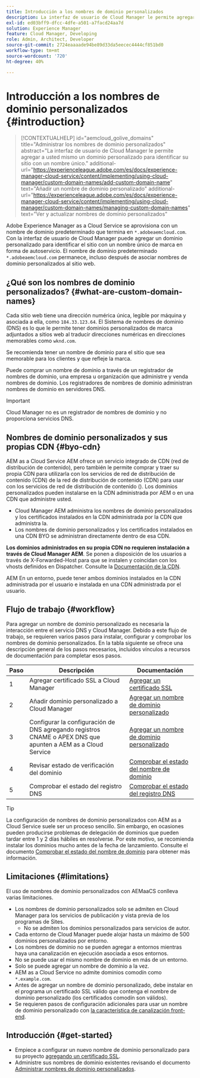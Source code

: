 ```yaml
---
title: Introducción a los nombres de dominio personalizados
description: La interfaz de usuario de Cloud Manager le permite agregar a usted mismo un dominio personalizado para identificar su sitio con un nombre único.
exl-id: ed03bff9-dfcc-4dfe-a501-a7facd24aa7d
solution: Experience Manager
feature: Cloud Manager, Developing
role: Admin, Architect, Developer
source-git-commit: 2724eaaaade94be89d33da5eecec4444cf851bd0
workflow-type: tm+mt
source-wordcount: '720'
ht-degree: 40%

---
```



# Introducción a los nombres de dominio personalizados {#introduction}

>[!CONTEXTUALHELP]
>id="aemcloud_golive_domains"
>title="Administrar los nombres de dominio personalizados"
>abstract="La interfaz de usuario de Cloud Manager le permite agregar a usted mismo un dominio personalizado para identificar su sitio con un nombre único."
>additional-url="https://experienceleague.adobe.com/es/docs/experience-manager-cloud-service/content/implementing/using-cloud-manager/custom-domain-names/add-custom-domain-name" text="Añadir un nombre de dominio personalizado"
>additional-url="https://experienceleague.adobe.com/es/docs/experience-manager-cloud-service/content/implementing/using-cloud-manager/custom-domain-names/managing-custom-domain-names" text="Ver y actualizar nombres de dominio personalizados"

Adobe Experience Manager as a Cloud Service se aprovisiona con un nombre de dominio predeterminado que termina en `*.adobeaemcloud.com`. Con la interfaz de usuario de Cloud Manager puede agregar un dominio personalizado para identificar el sitio con un nombre único de marca en forma de autoservicio. El nombre de dominio predeterminado `*.adobeaemcloud.com` permanece, incluso después de asociar nombres de dominio personalizados al sitio web.

## ¿Qué son los nombres de dominio personalizados? {#what-are-custom-domain-names}

Cada sitio web tiene una dirección numérica única, legible por máquina y asociada a ella, como `184.33.123.64`. El Sistema de nombres de dominio (DNS) es lo que le permite tener dominios personalizados de marca adjuntados a sitios web al traducir direcciones numéricas en direcciones memorables como `wknd.com`.

Se recomienda tener un nombre de dominio para el sitio que sea memorable para los clientes y que refleje la marca.

Puede comprar un nombre de dominio a través de un registrador de nombres de dominio, una empresa u organización que administre y venda nombres de dominio. Los registradores de nombres de dominio administran nombres de dominio en servidores DNS.

>[!IMPORTANT]
>
>Cloud Manager no es un registrador de nombres de dominio y no proporciona servicios DNS.

## Nombres de dominio personalizados y sus propias CDN {#byo-cdn}

AEM as a Cloud Service AEM ofrece un servicio integrado de CDN (red de distribución de contenido), pero también le permite comprar y traer su propia CDN para utilizarla con los servicios de red de distribución de contenido (CDN) de la red de distribución de contenido (CDN) para usar con los servicios de red de distribución de contenido (). Los dominios personalizados pueden instalarse en la CDN administrada por AEM o en una CDN que administre usted.

* Cloud Manager AEM administra los nombres de dominio personalizados y los certificados instalados en la CDN administrada por la CDN que administra la.
* Los nombres de dominio personalizados y los certificados instalados en una CDN BYO se administran directamente dentro de esa CDN.

**Los dominios administrados en su propia CDN no requieren instalación a través de Cloud Manager AEM**. Se ponen a disposición de los usuarios a través de X-Forwarded-Host para que se instalen y coincidan con los vhosts definidos en Dispatcher. Consulte la [Documentación de la CDN](/help/implementing/dispatcher/cdn.md).

AEM En un entorno, puede tener ambos dominios instalados en la CDN administrada por el usuario e instalada en una CDN administrada por el usuario.

## Flujo de trabajo {#workflow}

Para agregar un nombre de dominio personalizado es necesaria la interacción entre el servicio DNS y Cloud Manager. Debido a este flujo de trabajo, se requieren varios pasos para instalar, configurar y comprobar los nombres de dominio personalizados. En la tabla siguiente se ofrece una descripción general de los pasos necesarios, incluidos vínculos a recursos de documentación para completar esos pasos.

| Paso | Descripción | Documentación |
| --- | --- | --- |
| 1 | Agregar certificado SSL a Cloud Manager | [Agregar un certificado SSL](/help/implementing/cloud-manager/managing-ssl-certifications/add-ssl-certificate.md) |
| 2 | Añadir dominio personalizado a Cloud Manager | [Agregar un nombre de dominio personalizado](/help/implementing/cloud-manager/custom-domain-names/add-custom-domain-name.md) |
| 3 | Configurar la configuración de DNS agregando registros CNAME o APEX DNS que apunten a AEM as a Cloud Service | [Agregar un nombre de dominio personalizado](/help/implementing/cloud-manager/custom-domain-names/add-custom-domain-name.md) |
| 4 | Revisar estado de verificación del dominio | [Comprobar el estado del nombre de dominio](/help/implementing/cloud-manager/custom-domain-names/check-domain-name-status.md) |
| 5 | Comprobar el estado del registro DNS | [Comprobar el estado del registro DNS](/help/implementing/cloud-manager/custom-domain-names/check-dns-record-status.md) |

>[!TIP]
>
>La configuración de nombres de dominio personalizados con AEM as a Cloud Service suele ser un proceso sencillo. Sin embargo, en ocasiones pueden producirse problemas de delegación de dominios que pueden tardar entre 1 y 2 días hábiles en resolverse. Por este motivo, se recomienda instalar los dominios mucho antes de la fecha de lanzamiento. Consulte el documento [Comprobar el estado del nombre de dominio](/help/implementing/cloud-manager/custom-domain-names/check-domain-name-status.md) para obtener más información.

## Limitaciones {#limitations}

El uso de nombres de dominio personalizados con AEMaaCS conlleva varias limitaciones.

* Los nombres de dominio personalizados solo se admiten en Cloud Manager para los servicios de publicación y vista previa de los programas de Sites.
   * No se admiten los dominios personalizados para servicios de autor.
* Cada entorno de Cloud Manager puede alojar hasta un máximo de 500 dominios personalizados por entorno.
* Los nombres de dominio no se pueden agregar a entornos mientras haya una canalización en ejecución asociada a esos entornos.
* No se puede usar el mismo nombre de dominio en más de un entorno.
* Solo se puede agregar un nombre de dominio a la vez.
* AEM as a Cloud Service no admite dominios comodín como `*.example.com`.
* Antes de agregar un nombre de dominio personalizado, debe instalar en el programa un certificado SSL válido que contenga el nombre de dominio personalizado (los certificados comodín son válidos).
* Se requieren pasos de configuración adicionales para usar un nombre de dominio personalizado con [la característica de canalización front-end](/help/sites-cloud/administering/site-creation/enable-front-end-pipeline.md#custom-domains).

## Introducción {#get-started}

* Empiece a configurar un nuevo nombre de dominio personalizado para su proyecto [agregando un certificado SSL](/help/implementing/cloud-manager/managing-ssl-certifications/add-ssl-certificate.md).
* Administre sus nombres de dominio existentes revisando el documento [Administrar nombres de dominio personalizados](/help/implementing/cloud-manager/custom-domain-names/managing-custom-domain-names.md).
